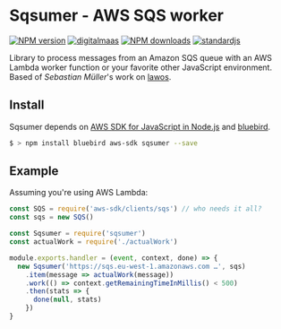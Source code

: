Sqsumer - AWS SQS worker
========================

[![NPM version][version-badge]][npm-url]
[![digitalmaas][dmaas-badge]][dmaas-url]
[![NPM downloads][downloads-badge]][npm-url]
[![standardjs][standardjs-badge]][standardjs-url]

Library to process messages from an Amazon SQS queue with an AWS Lambda worker function or your favorite other JavaScript environment. Based of _Sebastian Müller_'s work on [lawos][lawos].

## Install

Sqsumer depends on [AWS SDK for JavaScript in Node.js][aws-sdk] and [bluebird][bluebird].

```bash
$ > npm install bluebird aws-sdk sqsumer --save
```

## Example

Assuming you're using AWS Lambda:

```js
const SQS = require('aws-sdk/clients/sqs') // who needs it all?
const sqs = new SQS()

const Sqsumer = require('sqsumer')
const actualWork = require('./actualWork')

module.exports.handler = (event, context, done) => {
  new Sqsumer('https://sqs.eu-west-1.amazonaws.com …', sqs)
    .item(message => actualWork(message))
    .work(() => context.getRemainingTimeInMillis() < 500)
    .then(stats => {
      done(null, stats)
    })
}
```


[dmaas-badge]: https://img.shields.io/badge/sponsored%20by-digitalmaas-green.svg?colorB=00CD98&style=flat-square
[dmaas-url]: https://digitalmaas.com/
[version-badge]: https://img.shields.io/npm/v/sqsumer.svg?style=flat-square
[downloads-badge]: https://img.shields.io/npm/dm/sqsumer.svg?style=flat-square
[npm-url]: https://www.npmjs.com/package/serverless-plugin-browserifier
[standardjs-badge]: https://img.shields.io/badge/code_style-standardjs-brightgreen.svg?style=flat-square
[standardjs-url]: https://standardjs.com/
[lawos]: https://github.com/sbstjn/lawos
[aws-sdk]: https://aws.amazon.com/sdk-for-node-js/
[bluebird]: http://bluebirdjs.com
